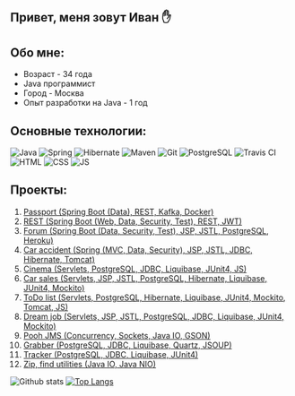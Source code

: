 ## Привет, меня зовут Иван :hand:
## Обо мне:
* Возраст - 34 года
* Java программист
* Город - Москва
* Опыт разработки на Java - 1 год
## Основные технологии:
![Java](https://img.shields.io/badge/Java-%3E%3D8-red)
![Spring](https://img.shields.io/badge/Spring-%3E%3D5.0-green)
![Hibernate](https://img.shields.io/badge/Hibernate-%3E%3D5.0-yellowgreen)
![Maven](https://img.shields.io/badge/Maven-3-yellow)
![Git](https://img.shields.io/badge/Git-2.31-orange)
![PostgreSQL](https://img.shields.io/badge/PostgreSQL-%3E%3D9-blue)
![Travis CI](https://img.shields.io/badge/Travis-CI-green)
![HTML](https://img.shields.io/badge/HTML-5-lightgrey)
![CSS](https://img.shields.io/badge/CSS-3-yellowgreen)
![JS](https://img.shields.io/badge/JS-ES6-brightgreen)
## Проекты:
1. [Passport (Spring Boot (Data), REST, Kafka, Docker)](https://github.com/saimon494/job4j_passport)
2. [REST (Spring Boot (Web, Data, Security, Test), REST, JWT)](https://github.com/saimon494/job4j_rest)
3. [Forum (Spring Boot (Data, Security, Test), JSP, JSTL, PostgreSQL, Heroku)](https://github.com/saimon494/job4j_forum)
4. [Car accident (Spring (MVC, Data, Security), JSP, JSTL, JDBC, Hibernate, Tomcat)](https://github.com/saimon494/job4j_car_accident)
5. [Cinema (Servlets, PostgreSQL, JDBC, Liquibase, JUnit4, JS)](https://github.com/saimon494/job4j_cinema)
6. [Car sales (Servlets, JSP, JSTL, PostgreSQL, Hibernate, Liquibase, JUnit4, Mockito)](https://github.com/saimon494/job4j_cars)
7. [ToDo list (Servlets, PostgreSQL, Hibernate, Liquibase, JUnit4, Mockito, Tomcat, JS)](https://github.com/saimon494/job4j_todo)
8. [Dream job (Servlets, JSP, JSTL, PostgreSQL, JDBC, Liquibase, JUnit4, Mockito)](https://github.com/saimon494/job4j_dreamjob)
9. [Pooh JMS (Concurrency, Sockets, Java IO, GSON)](https://github.com/saimon494/job4j_pooh)
10. [Grabber (PostgreSQL, JDBC, Liquibase, Quartz, JSOUP)](https://github.com/saimon494/job4j_grabber)
11. [Tracker (PostgreSQL, JDBC, Liquibase, JUnit4)](https://github.com/saimon494/job4j_tracker)
12. [Zip, find utilities (Java IO, Java NIO)](https://github.com/saimon494/job4j_design)

![Github stats](https://github-readme-stats.vercel.app/api?username=saimon494&hide=stars,prs,issues,contribs)
[![Top Langs](https://github-readme-stats.vercel.app/api/top-langs/?username=Saimon494&layout=compact)](https://github.com/saimon494/github-readme-stats)
